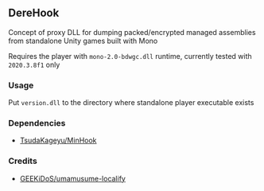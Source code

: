## DereHook
Concept of proxy DLL for dumping packed/encrypted managed assemblies from standalone Unity games built with Mono

Requires the player with `mono-2.0-bdwgc.dll` runtime, currently tested with `2020.3.8f1` only

### Usage
Put `version.dll` to the directory where standalone player executable exists

### Dependencies
- [TsudaKageyu/MinHook](https://github.com/TsudaKageyu/minhook)

### Credits
- [GEEKiDoS/umamusume-localify](https://github.com/GEEKiDoS/umamusume-localify)
